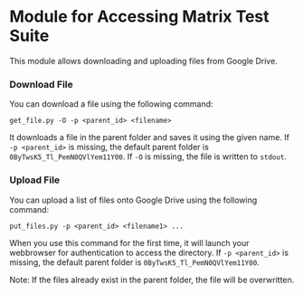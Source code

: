 # Module for Accessing Matrix Test Suite
This module allows downloading and uploading files from Google Drive.

### Download File
You can download a file using the following command:
```
get_file.py -O -p <parent_id> <filename>
```
It downloads a file in the parent folder and saves it using the given name. If `-p <parent_id>` is missing, the default parent folder is `0ByTwsK5_Tl_PemN0QVlYem11Y00`. If `-O` is missing, the file is written to `stdout`.

### Upload File
You can upload a list of files onto Google Drive using the following command:
```
put_files.py -p <parent_id> <filename1> ...
```
When you use this command for the first time, it will launch your webbrowser for authentication to access the directory. If `-p <parent_id>` is missing, the default parent folder is `0ByTwsK5_Tl_PemN0QVlYem11Y00`.

Note: If the files already exist in the parent folder, the file will be overwritten.
